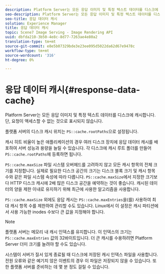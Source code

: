 ```yaml
---
description: Platform Server는 모든 응답 이미지 및 특정 텍스트 데이터를 디스크에 캐시합니다. 단, 요청이 액세스할 수 없는 것으로 표시되지 않습니다.
seo-description: Platform Server는 모든 응답 이미지 및 특정 텍스트 데이터를 디스크에 캐시합니다. 단, 요청이 액세스할 수 없는 것으로 표시되지 않습니다.
seo-title: 응답 데이터 캐시
solution: Experience Manager
title: 응답 데이터 캐시
topic: Scene7 Image Serving - Image Rendering API
uuid: dbfda210-3b50-4e8c-8d77-7263ae4e80a2
translation-type: tm+mt
source-git-commit: e8e5b07329bde3e23ee095d5022da62d67e9478c
workflow-type: tm+mt
source-wordcount: '316'
ht-degree: 0%

---
```



# 응답 데이터 캐시{#response-data-cache}

Platform Server는 모든 응답 이미지 및 특정 텍스트 데이터를 디스크에 캐시합니다. 단, 요청이 액세스할 수 없는 것으로 표시되지 않습니다.

플랫폼 서버의 디스크 캐시 위치는 `PS::cache.rootPaths`으로 설정됩니다.

캐시 히트 비율이 높은 애플리케이션의 경우 여러 디스크 장치에 응답 데이터 캐시를 배포하여 서버 성능과 용량을 늘릴 수 있습니다. 각 디스크에 캐시 루트 폴더를 만들어 `PS::cache.rootPaths`에 등록하면 됩니다.

`PS::cache.maxSize` 파일 시스템 오버헤드를 고려하지 않고 모든 캐시 항목의 전체 크기를 지정합니다. 실제로 필요한 디스크 공간의 크기는 디스크 블록 크기 및 캐시 항목 수와 같은 파일 시스템 속성에 따라 다릅니다. `PS::cache.maxSize`에서 지정한 크기보다 HTTP 디스크 캐시에 2배 많은 디스크 공간을 예약하는 것이 좋습니다. 캐시된 데이터의 양을 제한 이내로 유지하기 위해 최근에 사용한 알고리즘을 사용합니다.

`PS::cache.maxSize` 외에도 응답 캐시는 `PS::cache.maxEntries`을(를) 사용하여 최대 캐시 항목 수를 제한하여 관리할 수도 있습니다. Linux에서 이 설정은 캐시 파티션에서 사용 가능한 inodes 수보다 큰 값을 지정해야 합니다.

>[!NOTE]
>
>플랫폼 서버는 메모리 내 캐시 인덱스를 유지합니다. 이 인덱스의 크기는 `PS::cache.maxEntries` 값의 32바이트입니다. 더 큰 캐시를 수용하려면 Platform Server 더미 크기를 늘려야 할 수도 있습니다.

시스템이 서버가 질서 있게 종료될 때 디스크에 저장된 캐시 인덱스 파일을 사용합니다. 전원 오류와 같은 예기치 않은 이벤트의 경우 이 파일은 저장되지 않을 수 있습니다. 또한 플랫폼 서버를 준비하는 데 몇 분 정도 걸릴 수 있습니다.
